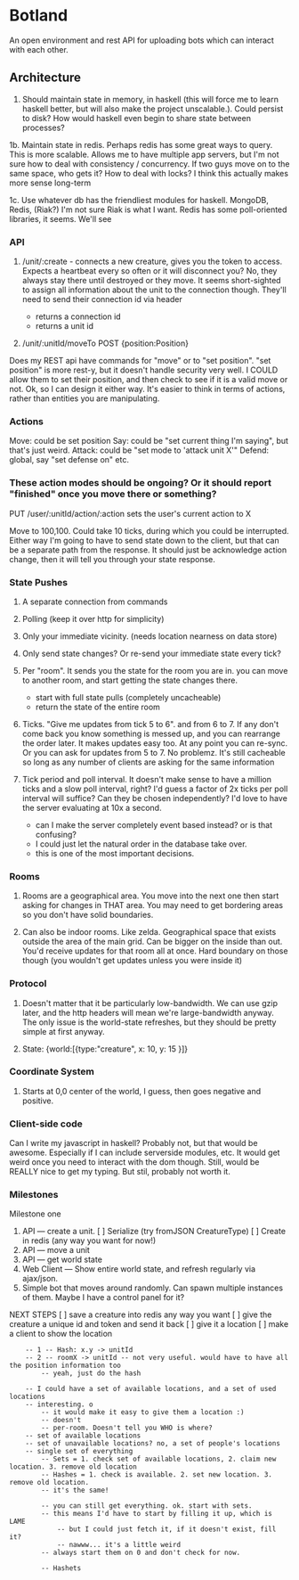 # Botland

An open environment and rest API for uploading bots which can interact with each other.

## Architecture

1. Should maintain state in memory, in haskell (this will force me to learn haskell better, but will also make the project unscalable.). Could persist to disk? How would haskell even begin to share state between processes?

1b. Maintain state in redis. Perhaps redis has some great ways to query. This is more scalable. Allows me to have multiple app servers, but I'm not sure how to deal with consistency / concurrency. If two guys move on to the same space, who gets it? How to deal with locks? I think this actually makes more sense long-term

1c. Use whatever db has the friendliest modules for haskell. MongoDB, Redis, (Riak?) I'm not sure Riak is what I want. Redis has some poll-oriented libraries, it seems. We'll see

### API

1. /unit/:create - connects a new creature, gives you the token to access. Expects a heartbeat every so often or it will disconnect you? No, they always stay there until destroyed or they move. It seems short-sighted to assign all information about the unit to the connection though. They'll need to send their connection id via header

    - returns a connection id
    - returns a unit id

2. /unit/:unitId/moveTo POST {position:Position}

Does my REST api have commands for "move" or to "set position". "set position" is more rest-y, but it doesn't handle security very well. I COULD allow them to set their position, and then check to see if it is a valid move or not. Ok, so I can design it either way. It's easier to think in terms of actions, rather than entities you are manipulating. 

### Actions

Move: could be set position
Say: could be "set current thing I'm saying", but that's just weird. 
Attack: could be "set mode to 'attack unit X'"
Defend: global, say "set defense on" etc. 

### These action modes should be ongoing? Or it should report "finished" once you move there or something?

PUT /user/:unitId/action/:action sets the user's current action to X

Move to 100,100. Could take 10 ticks, during which you could be interrupted. Either way I'm going to have to send state down to the client, but that can be a separate path from the response. It should just be acknowledge action change, then it will tell you through your state response.


### State Pushes

1. A separate connection from commands
2. Polling (keep it over http for simplicity)
3. Only your immediate vicinity. (needs location nearness on data store)
4. Only send state changes? Or re-send your immediate state every tick?
5. Per "room". It sends you the state for the room you are in. you can move to another room, and start getting the state changes there. 
    - start with full state pulls (completely uncacheable)
    - return the state of the entire room

6. Ticks. "Give me updates from tick 5 to 6". and from 6 to 7. If any don't come back you know something is messed up, and you can rearrange the order later. It makes updates easy too. At any point you can re-sync. Or you can ask for updates from 5 to 7. No problemz. It's still cacheable so long as any number of clients are asking for the same information

7. Tick period and poll interval. It doesn't make sense to have a million ticks and a slow poll interval, right? I'd guess a factor of 2x ticks per poll interval will suffice? Can they be chosen independently? I'd love to have the server evaluating at 10x a second. 
    - can I make the server completely event based instead? or is that confusing?
    - I could just let the natural order in the database take over. 
    - this is one of the most important decisions.

### Rooms

1. Rooms are a geographical area. You move into the next one then start asking for changes in THAT area. You may need to get bordering areas so you don't have solid boundaries. 

2. Can also be indoor rooms. Like zelda. Geographical space that exists outside the area of the main grid. Can be bigger on the inside than out. You'd receive updates for that room all at once. Hard boundary on those though (you wouldn't get updates unless you were inside it)


### Protocol

1. Doesn't matter that it be particularly low-bandwidth. We can use gzip later, and the http headers will mean we're large-bandwidth anyway. The only issue is the world-state refreshes, but they should be pretty simple at first anyway.

2. State: {world:[{type:"creature", x: 10, y: 15 }]}


### Coordinate System

1. Starts at 0,0 center of the world, I guess, then goes negative and positive.

### Client-side code

Can I write my javascript in haskell? Probably not, but that would be awesome. Especially if I can include serverside modules, etc. It would get weird once you need to interact with the dom though. Still, would be REALLY nice to get my typing. But stil, probably not worth it. 

### Milestones

Milestone one
1. API — create a unit. 
    [ ] Serialize (try fromJSON CreatureType)
    [ ] Create in redis (any way you want for now!)
2. API — move a unit
3. API — get world state
4. Web Client — Show entire world state, and refresh regularly via ajax/json.
5. Simple bot that moves around randomly. Can spawn multiple instances of them. Maybe I have a control panel for it?






NEXT STEPS
[ ] save a creature into redis any way you want
[ ] give the creature a unique id and token and send it back
[ ] give it a location
[ ] make a client to show the location





        -- 1 -- Hash: x.y -> unitId 
        -- 2 -- roomX -> unitId -- not very useful. would have to have all the position information too
            -- yeah, just do the hash

        -- I could have a set of available locations, and a set of used locations
        -- interesting. o 
            -- it would make it easy to give them a location :)
            -- doesn't 
            -- per-room. Doesn't tell you WHO is where?
        -- set of available locations
        -- set of unavailable locations? no, a set of people's locations
        -- single set of everything
            -- Sets = 1. check set of available locations, 2. claim new location. 3. remove old location 
            -- Hashes = 1. check is available. 2. set new location. 3. remove old location. 
            -- it's the same!

            -- you can still get everything. ok. start with sets. 
            -- this means I'd have to start by filling it up, which is LAME
                -- but I could just fetch it, if it doesn't exist, fill it? 
                -- nawww... it's a little weird
            -- always start them on 0 and don't check for now. 

            -- Hashets

